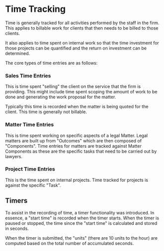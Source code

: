 # Time Tracking

Time is generally tracked for all activities performed by the staff in the firm. This applies to billable work for clients that then needs to be billed to those clients. 

It also applies to time spent on internal work so that the time investment for those projects can be quantified and the return on investment can be determined.

The core types of time entries are as follows:

### Sales Time Entries

This is time spent "selling" the client on the service that the firm is providing. This might include time spent scoping the amount of work to be done and generating the work proposal for the matter.

Typically this time is recorded when the matter is being quoted for the client. This time is generally not billable.

### Matter Time Entries

This is time spent working on specific aspects of a legal Matter. Legal matters are built up from "Outcomes" which are then composed of "Components". Time entries for matters are tracked against Matter Components as these are the specific tasks that need to be carried out by lawyers.

### Project Time Entries

This is the time spent on internal projects. Time tracked for projects is against the specific "Task".

## Timers

To assist in the recording of time, a timer functionality was introduced. In essence, a "start time" is recorded when the timer starts. When the timer is paused or stopped, the time since the "start time" is calculated and stored in seconds.

When the timer is submitted, the "units" (there are 10 units to the hour) are computed based on the total number of accumulated seconds.